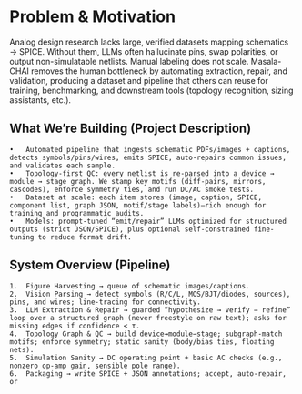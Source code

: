 # Problem & Motivation

Analog design research lacks large, verified datasets mapping schematics → SPICE. Without them, LLMs often hallucinate pins, swap polarities, or output non-simulatable netlists. Manual labeling does not scale. Masala-CHAI removes the human bottleneck by automating extraction, repair, and validation, producing a dataset and pipeline that others can reuse for training, benchmarking, and downstream tools (topology recognition, sizing assistants, etc.).

## What We’re Building (Project Description)
	•	Automated pipeline that ingests schematic PDFs/images + captions, detects symbols/pins/wires, emits SPICE, auto-repairs common issues, and validates each sample.
	•	Topology-first QC: every netlist is re-parsed into a device → module → stage graph. We stamp key motifs (diff-pairs, mirrors, cascodes), enforce symmetry ties, and run DC/AC smoke tests.
	•	Dataset at scale: each item stores (image, caption, SPICE, component list, graph JSON, motif/stage labels)—rich enough for training and programmatic audits.
	•	Models: prompt-tuned “emit/repair” LLMs optimized for structured outputs (strict JSON/SPICE), plus optional self-constrained fine-tuning to reduce format drift.

## System Overview (Pipeline)
	1.	Figure Harvesting → queue of schematic images/captions.
	2.	Vision Parsing → detect symbols (R/C/L, MOS/BJT/diodes, sources), pins, and wires; line-tracing for connectivity.
	3.	LLM Extraction & Repair → guarded “hypothesize → verify → refine” loop over a structured graph (never freestyle on raw text); asks for missing edges if confidence < τ.
	4.	Topology Graph & QC → build device→module→stage; subgraph-match motifs; enforce symmetry; static sanity (body/bias ties, floating nets).
	5.	Simulation Sanity → DC operating point + basic AC checks (e.g., nonzero op-amp gain, sensible pole range).
	6.	Packaging → write SPICE + JSON annotations; accept, auto-repair, or 
